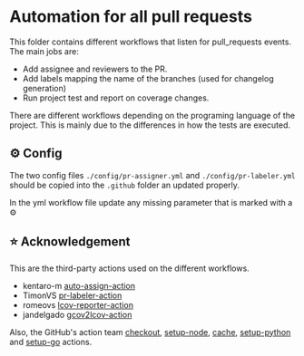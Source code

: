 # Automation for all pull requests

This folder contains different workflows that listen for pull_requests events. The main jobs are:
- Add assignee and reviewers to the PR.
- Add labels mapping the name of the branches (used for changelog generation)
- Run project test and report on coverage changes.


There are different workflows depending on the programing language of the project. This is mainly due to the differences in how the tests are executed.

## ⚙️ Config

The two config files `./config/pr-assigner.yml` and `./config/pr-labeler.yml` should be copied into the `.github` folder an updated properly.

In the yml workflow file update any missing parameter that is marked with a ⚙️


## ⭐ Acknowledgement

This are the third-party actions used on the different workflows.

- kentaro-m [auto-assign-action](https://github.com/kentaro-m/auto-assign-action)
- TimonVS [pr-labeler-action](https://github.com/TimonVS/pr-labeler-action)
- romeovs [lcov-reporter-action](https://github.com/romeovs/lcov-reporter-action)
- jandelgado [gcov2lcov-action](https://github.com/jandelgado/gcov2lcov-action)

Also, the GitHub's action team [checkout](https://github.com/actions/checkout), [setup-node](https://github.com/actions/setup-node), [cache](https://github.com/actions/cache), [setup-python](https://github.com/actions/setup-python) and [setup-go](https://github.com/actions/setup-go) actions. 